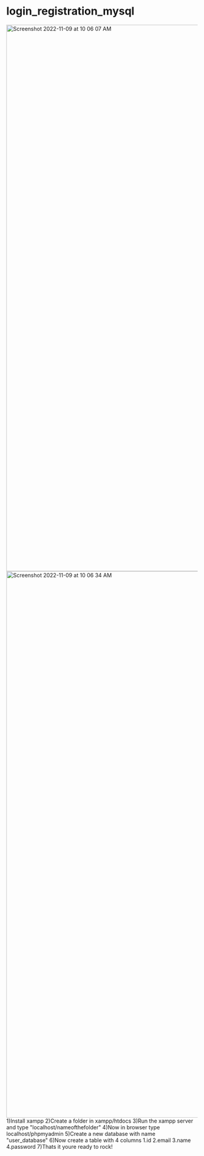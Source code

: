 # login_registration_mysql
<img width="1440" alt="Screenshot 2022-11-09 at 10 06 07 AM" src="https://user-images.githubusercontent.com/62405785/200739660-a1fa23ca-c4a3-47b8-841e-ba841c9cdf6c.png">
<img width="1440" alt="Screenshot 2022-11-09 at 10 06 34 AM" src="https://user-images.githubusercontent.com/62405785/200739713-6caaa05b-fb68-467b-8973-f9990fc63f12.png">
1)Install xampp
2)Create a folder in xampp/htdocs
3)Run the xampp server and type "localhost/nameofthefolder"
4)Now in browser type localhost/phpmyadmin
5)Create a new database with name "user_database"
6)Now create a table with 4 columns 1.id 2.email 3.name 4.password
7)Thats it youre ready to rock!
